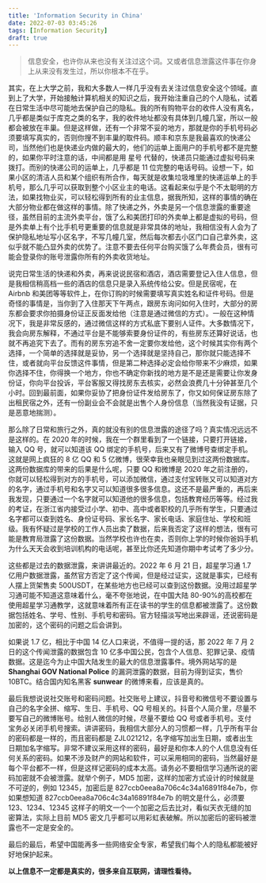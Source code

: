 ```yaml
---
title: 'Information Security in China'
date: 2022-07-03 03:45:26
tags: [Information Security]
draft: true
---
```

> 信息安全，也许你从来也没有关注过这个词。又或者信息泄露这件事在你身上从来没有发生过，所以你根本不在乎。

其实，在上大学之前，我和大多数人一样几乎没有去关注过信息安全这个领域。直到上了大学，开始接触计算机相关的知识之后，我开始注重自己的个人隐私，试着在日常生活中尽可能地去保护自己的隐私。我的所有购物平台的收件人没有真名，几乎都是类似于库克之类的名字，我的收件地址都没有具体到几幢几室，所以一般都会被放在丰巢。但是这样做，还有一个非常不妥的地方，那就是你的手机号码必须要填写真实的，否则你搜不到丰巢的取件码。顺丰和京东是我最喜欢的快递公司，当然他们也是快递业内做的最大的，他们的运单上面用户的手机号都不是完整的，如果你平时注意的话，中间都是用 星号 代替的，快递员只能通过虚拟号码来拨打。而别的快递公司的运单上，几乎都是 11 位完整的电话号码。设想一下，如果小区的清洁人员和某个组织有所合作，每天就是收集垃圾堆里的快递运单上的手机号，那么几乎可以获取到整个小区业主的电话。这看起来似乎是个不太聪明的方法，如果找物业买，可以轻松得到所有的业主信息，据我所知，这样的事情的确在大部分物业都在做这样的事情。除了快递之外，外卖是另一个信息泄露的重要途径，虽然目前的主流外卖平台，饿了么和美团打印的外卖单上都是虚拟的号码，但是外卖单上有个比手机号更重要的信息就是非常具体的地址，我相信没有人会为了保护隐私地址写小区名字，不写几幢几室，然后每次都去小区门口自己拿外卖，这似乎就不能凸显外卖的优势了。注意不要去任何平台购买饿了么年费会员，很有可能会登录你的账号泄露你所有的外卖收货地址。

说完日常生活的快递和外卖，再来说说民宿和酒店，酒店需要登记入住人信息，但是我相信稍高档一些的酒店的信息只是录入系统传给公安。但是民宿呢，在 Airbnb 和美团等等软件上，在你订购的时候需要填写真实姓名和证件号码。但是奇怪的事情是，当你到了入住那天下午两点，跟房东询问如何入住时，大部分的房东都会要求你拍摄身份证正反面发给他（注意是通过微信的方式）。一般在这种情况下，我是非常反感的，通过微信这样的方式私底下要别人证件。大多数情况下，我会向房东解释，不通过平台是不能够索要身份证件的，有些房东还算好说话，也就不再追究下去了。而有的房东穷追不舍一定要你发给他，这个时候其实你有两个选择，一个简单的选择就是妥协，另一个选择就是坚持自己，那你就只能选择不住，或者就向平台反馈这件事情，但是第二种选择必定会给你带来不少麻烦，如果你选择不住，你得换一个地方，你也不确定你新找的地方是不是还是需要让你发身份证，你向平台投诉，平台客服又得找房东去核实，必然会浪费几十分钟甚至几个小时。回到最前面，如果你妥协了把身份证件发给房东了，你又如何保证房东除了出租民宿之外，还有一份副业会不会就是出售个人身份信息（当然我没有证据，只是恶意地揣测）。

那么除了日常和旅行之外，真的就没有别的信息泄露的途径了吗？真实情况远远不是这样的。在 2020 年的时候，我在一个群里看到了一个链接，只要打开链接，输入 QQ 号，就可以知道该 QQ 绑定的手机号，后来又有了微博号查绑定手机。这就是网上疯狂的 8 亿 QQ 和 5 亿微博，很荣幸我也亲眼见到过这两份数据库。这两份数据库的带来的后果是什么呢，只要 QQ 和微博是 2020 年之前注册的，你就可以轻松得到对方的手机号，可以添加微信，通过支付宝转账又可以知道对方的名字，通过手机号和名字又可以知道很多很多信息。这还不是最严重的，再后来我发现，只要通过一个名字就可以知道他的很多信息，包括教育经历等等。经过我的考证，在浙江省内接受过小学、初中、高中或者职校的几乎所有学生，只要通过名字都可以查到姓名、身份证号码、家长名字、家长电话、家庭住址、学校和班级。我有怀疑过是学校的工作人员出卖了数据，后来我否定了这样的想法，很有可能是教育局泄露了这份数据。当然学校也许也在卖，否则你上学的时候你爸妈手机为什么天天会收到培训机构的电话呢，甚至比你还先知道你期中考试考了多少分。

这些都是过去的数据泄露，来讲讲最近的。2022 年 6 月 21 日，超星学习通 1.7 亿用户数据泄露，虽然官方否定了这个传闻，但是经过证实，这就是事实，已经有人摆上货架售卖 500USDT，在某些地方也已经可以查到这份数据。没用过超星学习通可能不知道这意味着什么，毫不夸张地说，在中国大陆 80-90%的高校都在使用超星学习通教学，这就意味着所有正在读书的学生的信息都被泄露了。这份数据包括姓名、学号、性别、手机号和密码。官方轻描淡写地出来辟谣，还说密码是加密的，这个密码的问题之后会讲到。

如果说 1.7 亿，相比于中国 14 亿人口来说，不值得一提的话，那 2022 年 7 月 2 日的这个传闻泄露的数据包含 10 亿多中国公民，包含个人信息、犯罪记录、疫情数据。这是迄今为止中国大陆发生的最大的信息泄露事件。境外网站写的是 **Shanghai GOV National Police** 的漏洞泄露的数据，目前为得到证实，售价 10BTC。结合国内知名黑客 **sunwear** 的微博来看，应该是真的。

最后我想说说社交账号和密码问题。社交账号上建议，抖音号和微信号不要设置与自己的名字全拼、缩写、生日、手机号、QQ 号相关的。抖音个人简介里，尽量不要写自己的微博账号。给别人微信的时候，尽量不要给 QQ 号或者手机号。支付宝务必关闭手机号搜索。讲讲密码，我相信大部分人的习惯都一样，几乎所有平台的密码都是一样的，而且密码都是 ZJL021212，名字缩写加出生日期，或者出生日期加名字缩写。非常不建议采用这样的密码，最好是和你本人的个人信息没有任何关系的密码。如果不涉及财产的网站和软件，可以采用相同的密码，当然最好是每个平台都不一样，但是这样记密码的成本太高。请务必不要相信学习通所说的密码加密就不会被泄露。就举个例子，MD5 加密，这样的加密方式设计的时候就是不可逆的，例如 12345，加密后是 827ccb0eea8a706c4c34a16891f84e7b，你如果想知道 827ccb0eea8a706c4c34a16891f84e7b 的明文是什么，必须要 123、1234、12345 这样子的明文一个一个加密之后去比对，看似天衣无缝的加密算法，实际上目前 MD5 密文几乎都可以用彩虹表破解。所以加密后的密码被泄露也不一定是安全的。

最后的最后，希望中国能再多一些网络安全专家，希望我们每个人的隐私都能被好好地保护起来。

**以上信息不一定都是真实的，很多来自互联网，请理性看待。**